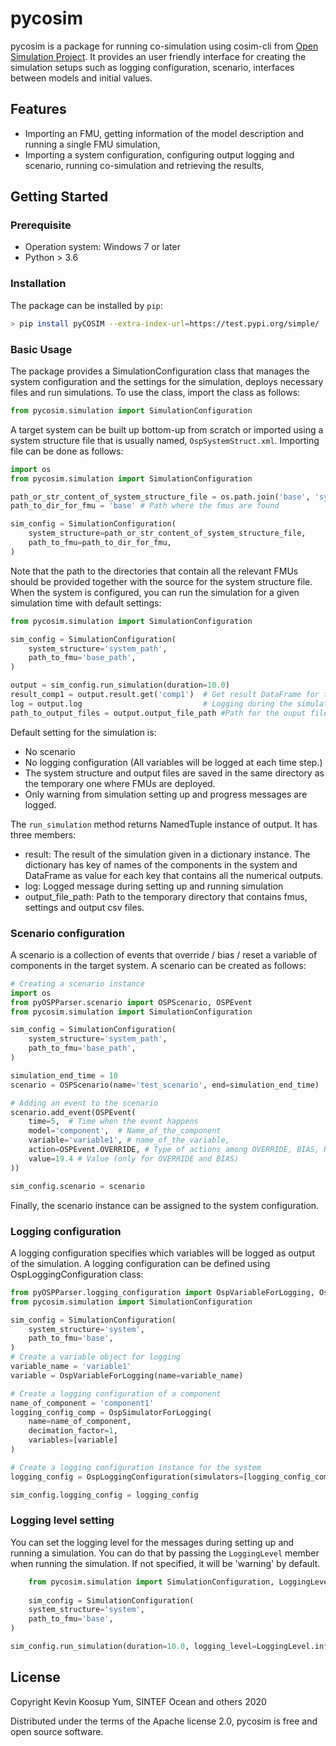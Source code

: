 # pycosim

pycosim is a package for running co-simulation using cosim-cli from [Open Simulation Project](https://open-simulation-platform.github.io/). It provides an user friendly interface for creating the simulation setups such as logging configuration, scenario, interfaces between models and initial values. 

## Features
- Importing an FMU, getting information of the model description and running a single FMU simulation,
- Importing a system configuration, configuring output logging and scenario, running co-simulation and retrieving the results,

## Getting Started
### Prerequisite
- Operation system: Windows 7 or later 
- Python > 3.6
### Installation
The package can be installed by `pip`:
```bash
> pip install pyCOSIM --extra-index-url=https://test.pypi.org/simple/
```
### Basic Usage
The package provides a SimulationConfiguration class that manages the system configuration and the settings for the simulation, deploys necessary files and run simulations.
To use the class, import the class as follows:
```python
from pycosim.simulation import SimulationConfiguration 
```
A target system can be built up bottom-up from scratch or imported using a system structure file that is usually named, `OspSystemStruct.xml`.
Importing file can be done as follows:
```python
import os
from pycosim.simulation import SimulationConfiguration 

path_or_str_content_of_system_structure_file = os.path.join('base', 'system')  # Path where the systm structure file if found
path_to_dir_for_fmu = 'base' # Path where the fmus are found

sim_config = SimulationConfiguration(
    system_structure=path_or_str_content_of_system_structure_file,
    path_to_fmu=path_to_dir_for_fmu,
)


``` 
Note that the path to the directories that contain all the relevant FMUs should be provided together with the source for the system structure file.
When the system is configured, you can run the simulation for a given simulation time with default settings:
```python
from pycosim.simulation import SimulationConfiguration 

sim_config = SimulationConfiguration(
    system_structure='system_path',
    path_to_fmu='base_path',
)

output = sim_config.run_simulation(duration=10.0)
result_comp1 = output.result.get('comp1')  # Get result DataFrame for the component, naemd 'comp1'
log = output.log                           # Logging during the simulation
path_to_output_files = output.output_file_path #Path for the ouput files
```
Default setting for the simulation is:
- No scenario
- No logging configuration (All variables will be logged at each time step.)
- The system structure and output files are saved in the same directory as the temporary one where FMUs are deployed.
- Only warning from simulation setting up and progress messages are logged.

The `run_simulation` method returns NamedTuple instance of output. It has three members:
- result: The result of the simulation given in a dictionary instance. The dictionary has key of names of the components in the system and DataFrame as value for each key that contains all the numerical outputs.
- log: Logged message during setting up and running simulation
- output_file_path: Path to the temporary directory that contains fmus, settings and output csv files.
 
### Scenario configuration
A scenario is a collection of events that override / bias / reset a variable of components in the target system. A scenario can be created as follows:
```python
# Creating a scenario instance
import os
from pyOSPParser.scenario import OSPScenario, OSPEvent
from pycosim.simulation import SimulationConfiguration

sim_config = SimulationConfiguration(
    system_structure='system_path',
    path_to_fmu='base_path',
)

simulation_end_time = 10
scenario = OSPScenario(name='test_scenario', end=simulation_end_time)

# Adding an event to the scenario
scenario.add_event(OSPEvent(
    time=5,  # Time when the event happens
    model='component',  # Name_of_the_component
    variable='variable1', # name_of_the_variable,
    action=OSPEvent.OVERRIDE, # Type of actions among OVERRIDE, BIAS, RESET
    value=19.4 # Value (only for OVERRIDE and BIAS)
))

sim_config.scenario = scenario
``` 
Finally, the scenario instance can be assigned to the system configuration.

### Logging configuration
A logging configuration specifies which variables will be logged as output of the simulation. A logging configuration can be 
defined using OspLoggingConfiguration class:
```python
from pyOSPParser.logging_configuration import OspVariableForLogging, OspSimulatorForLogging, OspLoggingConfiguration
from pycosim.simulation import SimulationConfiguration

sim_config = SimulationConfiguration(
    system_structure='system',
    path_to_fmu='base',
)
# Create a variable object for logging
variable_name = 'variable1'
variable = OspVariableForLogging(name=variable_name)

# Create a logging configuration of a component
name_of_component = 'component1'
logging_config_comp = OspSimulatorForLogging(
    name=name_of_component,
    decimation_factor=1,
    variables=[variable]
)

# Create a logging configuration instance for the system
logging_config = OspLoggingConfiguration(simulators=[logging_config_comp])

sim_config.logging_config = logging_config
```

### Logging level setting
You can set the logging level for the messages during setting up and running a simulation. You can do that
by passing the `LoggingLevel` member when running the simulation. If not specified, it will be 'warning' by default.
```python
    from pycosim.simulation import SimulationConfiguration, LoggingLevel
    
    sim_config = SimulationConfiguration(
    system_structure='system',
    path_to_fmu='base',
)

sim_config.run_simulation(duration=10.0, logging_level=LoggingLevel.info)
```  

## License
Copyright Kevin Koosup Yum, SINTEF Ocean and others 2020

Distributed under the terms of the Apache license 2.0, pycosim is free and open source software.